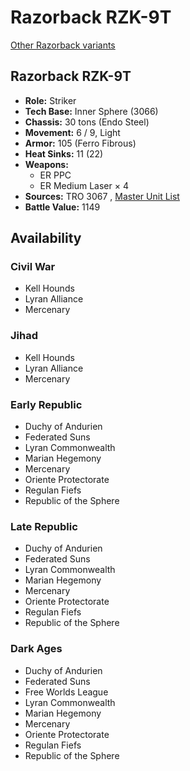 # Razorback RZK-9T 

[Other Razorback variants](../razorback.md) 

## Razorback RZK-9T 

- **Role:** Striker 
- **Tech Base:** Inner Sphere (3066) 
- **Chassis:** 30 tons (Endo Steel) 
- **Movement:** 6 / 9, Light 
- **Armor:** 105 (Ferro Fibrous) 
- **Heat Sinks:** 11 (22) 
- **Weapons:** 
  - ER PPC 
  - ER Medium Laser × 4 
- **Sources:** TRO 3067 , [Master Unit List](http://masterunitlist.info/Unit/Details/4905/razorback-rzk-9t) 
- **Battle Value:** 1149 

## Availability 

### Civil War 

- Kell Hounds 
- Lyran Alliance 
- Mercenary 

### Jihad 

- Kell Hounds 
- Lyran Alliance 
- Mercenary 

### Early Republic 

- Duchy of Andurien 
- Federated Suns 
- Lyran Commonwealth 
- Marian Hegemony 
- Mercenary 
- Oriente Protectorate 
- Regulan Fiefs 
- Republic of the Sphere 

### Late Republic 

- Duchy of Andurien 
- Federated Suns 
- Lyran Commonwealth 
- Marian Hegemony 
- Mercenary 
- Oriente Protectorate 
- Regulan Fiefs 
- Republic of the Sphere 

### Dark Ages 

- Duchy of Andurien 
- Federated Suns 
- Free Worlds League 
- Lyran Commonwealth 
- Marian Hegemony 
- Mercenary 
- Oriente Protectorate 
- Regulan Fiefs 
- Republic of the Sphere 

